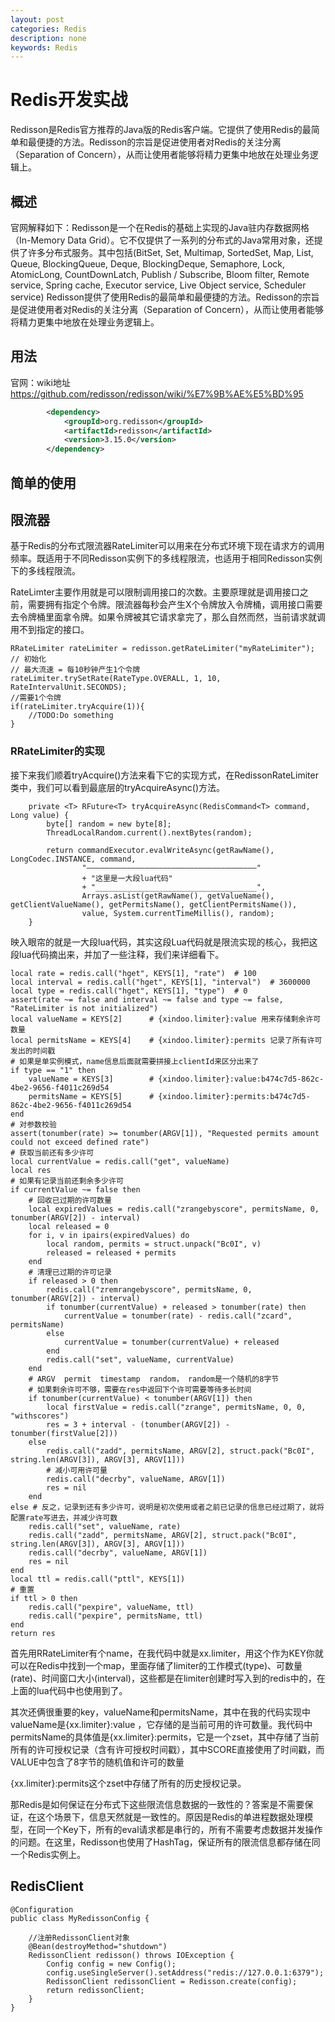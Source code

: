 ```yaml
---
layout: post
categories: Redis
description: none
keywords: Redis
---
```

# Redis开发实战
Redisson是Redis官方推荐的Java版的Redis客户端。它提供了使用Redis的最简单和最便捷的方法。Redisson的宗旨是促进使用者对Redis的关注分离（Separation of Concern），从而让使用者能够将精力更集中地放在处理业务逻辑上。

## 概述
官网解释如下：Redisson是一个在Redis的基础上实现的Java驻内存数据网格（In-Memory Data Grid）。它不仅提供了一系列的分布式的Java常用对象，还提供了许多分布式服务。其中包括(BitSet, Set, Multimap, SortedSet, Map, List, Queue, BlockingQueue, Deque, BlockingDeque, Semaphore, Lock, AtomicLong, CountDownLatch, Publish / Subscribe, Bloom filter, Remote service, Spring cache, Executor service, Live Object service, Scheduler service) Redisson提供了使用Redis的最简单和最便捷的方法。Redisson的宗旨是促进使用者对Redis的关注分离（Separation of Concern），从而让使用者能够将精力更集中地放在处理业务逻辑上。

## 用法
官网：wiki地址    https://github.com/redisson/redisson/wiki/%E7%9B%AE%E5%BD%95

```xml
        <dependency>
            <groupId>org.redisson</groupId>
            <artifactId>redisson</artifactId>
            <version>3.15.0</version>
        </dependency>
```

## 简单的使用

## 限流器
基于Redis的分布式限流器RateLimiter可以用来在分布式环境下现在请求方的调用频率。既适用于不同Redisson实例下的多线程限流，也适用于相同Redisson实例下的多线程限流。

RateLimter主要作用就是可以限制调用接口的次数。主要原理就是调用接口之前，需要拥有指定个令牌。限流器每秒会产生X个令牌放入令牌桶，调用接口需要去令牌桶里面拿令牌。如果令牌被其它请求拿完了，那么自然而然，当前请求就调用不到指定的接口。
```
RRateLimiter rateLimiter = redisson.getRateLimiter("myRateLimiter");
// 初始化
// 最大流速 = 每10秒钟产生1个令牌
rateLimiter.trySetRate(RateType.OVERALL, 1, 10, RateIntervalUnit.SECONDS);
//需要1个令牌
if(rateLimiter.tryAcquire(1)){
    //TODO:Do something 
}
```

### RRateLimiter的实现
接下来我们顺着tryAcquire()方法来看下它的实现方式，在RedissonRateLimiter类中，我们可以看到最底层的tryAcquireAsync()方法。
```
    private <T> RFuture<T> tryAcquireAsync(RedisCommand<T> command, Long value) {
        byte[] random = new byte[8];
        ThreadLocalRandom.current().nextBytes(random);
 
        return commandExecutor.evalWriteAsync(getRawName(), LongCodec.INSTANCE, command,
                "——————————————————————————————————————"
                + "这里是一大段lua代码"
                + "____________________________________",
                Arrays.asList(getRawName(), getValueName(), getClientValueName(), getPermitsName(), getClientPermitsName()),
                value, System.currentTimeMillis(), random);
    }
```
映入眼帘的就是一大段lua代码，其实这段Lua代码就是限流实现的核心，我把这段lua代码摘出来，并加了一些注释，我们来详细看下。
```
local rate = redis.call("hget", KEYS[1], "rate")  # 100 
local interval = redis.call("hget", KEYS[1], "interval")  # 3600000
local type = redis.call("hget", KEYS[1], "type")  # 0
assert(rate ~= false and interval ~= false and type ~= false, "RateLimiter is not initialized")
local valueName = KEYS[2]      # {xindoo.limiter}:value 用来存储剩余许可数量
local permitsName = KEYS[4]    # {xindoo.limiter}:permits 记录了所有许可发出的时间戳  
# 如果是单实例模式，name信息后面就需要拼接上clientId来区分出来了
if type == "1" then
    valueName = KEYS[3]        # {xindoo.limiter}:value:b474c7d5-862c-4be2-9656-f4011c269d54
    permitsName = KEYS[5]      # {xindoo.limiter}:permits:b474c7d5-862c-4be2-9656-f4011c269d54
end
# 对参数校验 
assert(tonumber(rate) >= tonumber(ARGV[1]), "Requested permits amount could not exceed defined rate")
# 获取当前还有多少许可 
local currentValue = redis.call("get", valueName)   
local res
# 如果有记录当前还剩余多少许可 
if currentValue ~= false then
    # 回收已过期的许可数量
    local expiredValues = redis.call("zrangebyscore", permitsName, 0, tonumber(ARGV[2]) - interval)
    local released = 0
    for i, v in ipairs(expiredValues) do
        local random, permits = struct.unpack("Bc0I", v)
        released = released + permits
    end
    # 清理已过期的许可记录
    if released > 0 then
        redis.call("zremrangebyscore", permitsName, 0, tonumber(ARGV[2]) - interval)
        if tonumber(currentValue) + released > tonumber(rate) then
            currentValue = tonumber(rate) - redis.call("zcard", permitsName)
        else
            currentValue = tonumber(currentValue) + released
        end
        redis.call("set", valueName, currentValue)
    end
    # ARGV  permit  timestamp  random， random是一个随机的8字节
    # 如果剩余许可不够，需要在res中返回下个许可需要等待多长时间 
    if tonumber(currentValue) < tonumber(ARGV[1]) then
        local firstValue = redis.call("zrange", permitsName, 0, 0, "withscores")
        res = 3 + interval - (tonumber(ARGV[2]) - tonumber(firstValue[2]))
    else
        redis.call("zadd", permitsName, ARGV[2], struct.pack("Bc0I", string.len(ARGV[3]), ARGV[3], ARGV[1]))
        # 减小可用许可量 
        redis.call("decrby", valueName, ARGV[1])
        res = nil
    end
else # 反之，记录到还有多少许可，说明是初次使用或者之前已记录的信息已经过期了，就将配置rate写进去，并减少许可数 
    redis.call("set", valueName, rate)
    redis.call("zadd", permitsName, ARGV[2], struct.pack("Bc0I", string.len(ARGV[3]), ARGV[3], ARGV[1]))
    redis.call("decrby", valueName, ARGV[1])
    res = nil
end
local ttl = redis.call("pttl", KEYS[1])
# 重置
if ttl > 0 then
    redis.call("pexpire", valueName, ttl)
    redis.call("pexpire", permitsName, ttl)
end
return res
```
首先用RRateLimiter有个name，在我代码中就是xx.limiter，用这个作为KEY你就可以在Redis中找到一个map，里面存储了limiter的工作模式(type)、可数量(rate)、时间窗口大小(interval)，这些都是在limiter创建时写入到的redis中的，在上面的lua代码中也使用到了。

其次还俩很重要的key，valueName和permitsName，其中在我的代码实现中valueName是{xx.limiter}:value ，它存储的是当前可用的许可数量。我代码中permitsName的具体值是{xx.limiter}:permits，它是一个zset，其中存储了当前所有的许可授权记录（含有许可授权时间戳），其中SCORE直接使用了时间戳，而VALUE中包含了8字节的随机值和许可的数量

{xx.limiter}:permits这个zset中存储了所有的历史授权记录。

那Redis是如何保证在分布式下这些限流信息数据的一致性的？答案是不需要保证，在这个场景下，信息天然就是一致性的。原因是Redis的单进程数据处理模型，在同一个Key下，所有的eval请求都是串行的，所有不需要考虑数据并发操作的问题。在这里，Redisson也使用了HashTag，保证所有的限流信息都存储在同一个Redis实例上。


## RedisClient
```
@Configuration
public class MyRedissonConfig {

    //注册RedissonClient对象
    @Bean(destroyMethod="shutdown")
    RedissonClient redisson() throws IOException {
        Config config = new Config();
        config.useSingleServer().setAddress("redis://127.0.0.1:6379");
        RedissonClient redissonClient = Redisson.create(config);
        return redissonClient;
    }
}
```




























